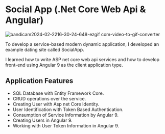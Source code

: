 # Social App (.Net Core Web Api & Angular)
![bandicam2024-02-2216-30-24-648-ezgif com-video-to-gif-converter](https://github.com/nuhaydogdu/SocialApp/assets/81580228/f418693b-da85-4066-aa76-2e3b0890eddc)

To develop a service-based modern dynamic application, I developed an example dating site called SocialApp.

I learned how to write ASP net core web api services and how to develop front-end using Angular 9 as the client application type.

## Application Features
- SQL Database with Entity Framework Core. 
- CRUD operations over the service. 
- Creating User with Asp net Core Identity. 
- User Identification with Token Based Authentication. 
- Consumption of Service Information by Angular 9. 
- Creating Users in Angular 9. 
- Working with User Token Information in Angular 9.
